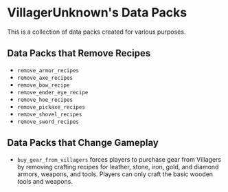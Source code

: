 # VillagerUnknown's Data Packs

This is a collection of data packs created for various purposes.

## Data Packs that Remove Recipes

- `remove_armor_recipes`
- `remove_axe_recipes`
- `remove_bow_recipe`
- `remove_ender_eye_recipe`
- `remove_hoe_recipes`
- `remove_pickaxe_recipes`
- `remove_shovel_recipes`
- `remove_sword_recipes`

## Data Packs that Change Gameplay

- `buy_gear_from_villagers` forces players to purchase gear from Villagers by removing crafting recipes for 
leather, stone, iron, gold, and diamond armors, weapons, and tools. Players can only craft the basic wooden tools and weapons.